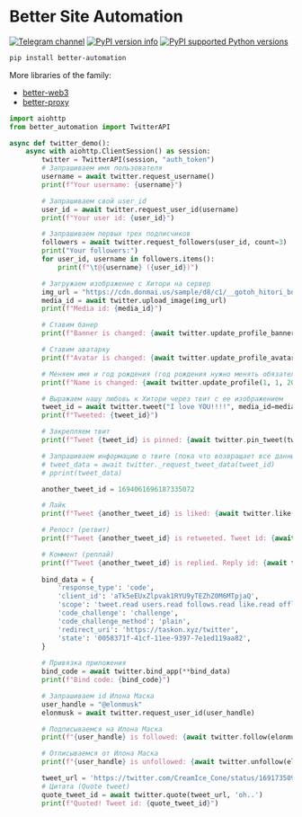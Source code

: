 # Better Site Automation
[![Telegram channel](https://img.shields.io/endpoint?url=https://runkit.io/damiankrawczyk/telegram-badge/branches/master?url=https://t.me/cum_insider)](https://t.me/cum_insider)
[![PyPI version info](https://img.shields.io/pypi/v/better-automation.svg)](https://pypi.python.org/pypi/better-automation)
[![PyPI supported Python versions](https://img.shields.io/pypi/pyversions/better-automation.svg)](https://pypi.python.org/pypi/better-automation)


```bash
pip install better-automation
```


More libraries of the family:
- [better-web3](https://github.com/alenkimov/better_web3)
- [better-proxy](https://github.com/alenkimov/better_proxy)

```python
import aiohttp
from better_automation import TwitterAPI

async def twitter_demo():
    async with aiohttp.ClientSession() as session:
        twitter = TwitterAPI(session, "auth_token")
        # Запрашиваем имя пользователя
        username = await twitter.request_username()
        print(f"Your username: {username}")

        # Запрашиваем свой user_id
        user_id = await twitter.request_user_id(username)
        print(f"Your user id: {user_id}")

        # Запрашиваем первых трех подписчиков
        followers = await twitter.request_followers(user_id, count=3)
        print("Your followers:")
        for user_id, username in followers.items():
            print(f"\t@{username} ({user_id})")

        # Загружаем изображение с Хитори на сервер
        img_url = "https://cdn.donmai.us/sample/d8/c1/__gotoh_hitori_bocchi_the_rock_drawn_by_pigbone_cafe__sample-d8c1495c647769dfe34c697a17e91196.jpg"
        media_id = await twitter.upload_image(img_url)
        print(f"Media id: {media_id}")

        # Ставим банер
        print(f"Banner is changed: {await twitter.update_profile_banner(media_id)}!")

        # Ставим аватарку
        print(f"Avatar is changed: {await twitter.update_profile_avatar(media_id)}!")

        # Меняем имя и год рождения (год рождения нужно менять обязательно)
        print(f"Name is changed: {await twitter.update_profile(1, 1, 2002, name='Hitori Gotoh')}")

        # Выражаем нашу любовь к Хитори через твит с ее изображением
        tweet_id = await twitter.tweet("I love YOU!!!!", media_id=media_id)
        print(f"Tweeted: {tweet_id}")

        # Закрепляем твит
        print(f"Tweet {tweet_id} is pinned: {await twitter.pin_tweet(tweet_id)}")

        # Запрашиваем информацию о твите (пока что возвращает все данные, поэтому метод приватный)
        # tweet_data = await twitter._request_tweet_data(tweet_id)
        # pprint(tweet_data)

        another_tweet_id = 1694061696187335072

        # Лайк
        print(f"Tweet {another_tweet_id} is liked: {await twitter.like(another_tweet_id)}")

        # Репост (ретвит)
        print(f"Tweet {another_tweet_id} is retweeted. Tweet id: {await twitter.repost(another_tweet_id)}")

        # Коммент (реплай)
        print(f"Tweet {another_tweet_id} is replied. Reply id: {await twitter.reply(another_tweet_id, 'tem razão')}")
        
        bind_data = {
            'response_type': 'code',
            'client_id': 'aTk5eEUxZlpvak1RYU9yTEZhZ0M6MTpjaQ',
            'scope': 'tweet.read users.read follows.read like.read offline.access',
            'code_challenge': 'challenge',
            'code_challenge_method': 'plain',
            'redirect_uri': 'https://taskon.xyz/twitter',
            'state': '0058371f-41cf-11ee-9397-7e1ed119aa82',
        }
        
        # Привязка приложения
        bind_code = await twitter.bind_app(**bind_data)
        print(f"Bind code: {bind_code}")

        # Запрашиваем id Илона Маска
        user_handle = "@elonmusk"
        elonmusk = await twitter.request_user_id(user_handle)

        # Подписываемся на Илона Маска
        print(f"{user_handle} is followed: {await twitter.follow(elonmusk)}")

        # Отписываемся от Илона Маска
        print(f"{user_handle} is unfollowed: {await twitter.unfollow(elonmusk)}")

        tweet_url = 'https://twitter.com/CreamIce_Cone/status/1691735090529976489'
        # Цитата (Quote tweet)
        quote_tweet_id = await twitter.quote(tweet_url, 'oh..')
        print(f"Quoted! Tweet id: {quote_tweet_id}")
```
